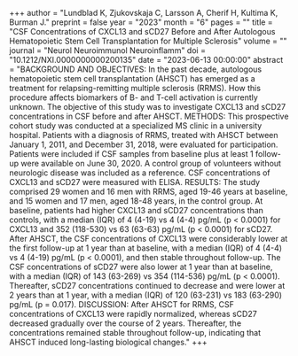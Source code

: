 +++
author = "Lundblad K, Zjukovskaja C, Larsson A, Cherif H, Kultima K, Burman J."
preprint = false
year = "2023"
month = "6"
pages = ""
title = "CSF Concentrations of CXCL13 and sCD27 Before and After Autologous Hematopoietic Stem Cell Transplantation for Multiple Sclerosis"
volume = ""
journal = "Neurol Neuroimmunol Neuroinflamm"
doi = "10.1212/NXI.0000000000200135"
date = "2023-06-13 00:00:00"
abstract = "BACKGROUND AND OBJECTIVES: In the past decade, autologous hematopoietic stem cell transplantation (AHSCT) has emerged as a treatment for relapsing-remitting multiple sclerosis (RRMS). How this procedure affects biomarkers of B- and T-cell activation is currently unknown. The objective of this study was to investigate CXCL13 and sCD27 concentrations in CSF before and after AHSCT. METHODS: This prospective cohort study was conducted at a specialized MS clinic in a university hospital. Patients with a diagnosis of RRMS, treated with AHSCT between January 1, 2011, and December 31, 2018, were evaluated for participation. Patients were included if CSF samples from baseline plus at least 1 follow-up were available on June 30, 2020. A control group of volunteers without neurologic disease was included as a reference. CSF concentrations of CXCL13 and sCD27 were measured with ELISA. RESULTS: The study comprised 29 women and 16 men with RRMS, aged 19-46 years at baseline, and 15 women and 17 men, aged 18-48 years, in the control group. At baseline, patients had higher CXCL13 and sCD27 concentrations than controls, with a median (IQR) of 4 (4-19) vs 4 (4-4) pg/mL (p < 0.0001) for CXCL13 and 352 (118-530) vs 63 (63-63) pg/mL (p < 0.0001) for sCD27. After AHSCT, the CSF concentrations of CXCL13 were considerably lower at the first follow-up at 1 year than at baseline, with a median (IQR) of 4 (4-4) vs 4 (4-19) pg/mL (p < 0.0001), and then stable throughout follow-up. The CSF concentrations of sCD27 were also lower at 1 year than at baseline, with a median (IQR) of 143 (63-269) vs 354 (114-536) pg/mL (p < 0.0001). Thereafter, sCD27 concentrations continued to decrease and were lower at 2 years than at 1 year, with a median (IQR) of 120 (63-231) vs 183 (63-290) pg/mL (p = 0.017). DISCUSSION: After AHSCT for RRMS, CSF concentrations of CXCL13 were rapidly normalized, whereas sCD27 decreased gradually over the course of 2 years. Thereafter, the concentrations remained stable throughout follow-up, indicating that AHSCT induced long-lasting biological changes."
+++

